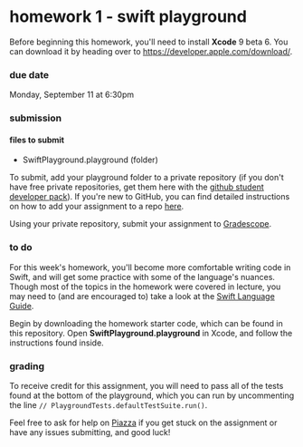 # homework 1 - swift playground

Before beginning this homework, you'll need to install **Xcode** 9 beta 6. You can download it by heading over to https://developer.apple.com/download/. 

### due date
Monday, September 11 at 6:30pm

### submission 
#### files to submit
- SwiftPlayground.playground (folder)

To submit, add your playground folder to a private repository (if you don't have free private repositories, get them here with the [github student developer pack](https://education.github.com/pack)). If you're new to GitHub, you can find detailed instructions on how to add your assignment to a repo [here](iosdecal.com).

Using your private repository, submit your assignment to [Gradescope](https://gradescope.com/courses/9817/assignments/35309/).

### to do
For this week's homework, you'll become more comfortable writing code in Swift, and will get some practice with some of the language's nuances. Though most of the topics in the homework were covered in lecture, you may need to (and are encouraged to) take a look at the [Swift Language Guide](https://developer.apple.com/library/content/documentation/Swift/Conceptual/Swift_Programming_Language/TheBasics.html#//apple_ref/doc/uid/TP40014097-CH5-ID309).

Begin by downloading the homework starter code, which can be found in this repository. Open **SwiftPlayground.playground** in Xcode, and follow the instructions found inside.

### grading

To receive credit for this assignment, you will need to pass all of the tests found at the bottom of the playground, which you can run by uncommenting the line `// PlaygroundTests.defaultTestSuite.run()`.

Feel free to ask for help on [Piazza](piazza.com/berkeley/fall2017/cs198001/home) if you get stuck on the assignment or have any issues submitting, and good luck!
